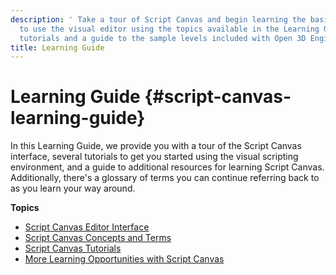 ```yaml
---
description: ' Take a tour of Script Canvas and begin learning the basics of how
  to use the visual editor using the topics available in the Learning Guide, including
  tutorials and a guide to the sample levels included with Open 3D Engine. '
title: Learning Guide
---
```

# Learning Guide {#script-canvas-learning-guide}

In this Learning Guide, we provide you with a tour of the Script Canvas interface, several tutorials to get you started using the visual scripting environment, and a guide to additional resources for learning Script Canvas\. Additionally, there's a glossary of terms you can continue referring back to as you learn your way around\.

**Topics**
+ [Script Canvas Editor Interface](/docs/user-guide/features/scripting/script-canvas/editor-interface.md)
+ [Script Canvas Concepts and Terms](/docs/user-guide/features/scripting/script-canvas/concepts-and-terms.md)
+ [Script Canvas Tutorials](/docs/user-guide/tutorials/scripting/script-canvas/tutorials.md)
+ [More Learning Opportunities with Script Canvas](/docs/userguide/scripting/scriptcanvas/learning-opportunities.md)